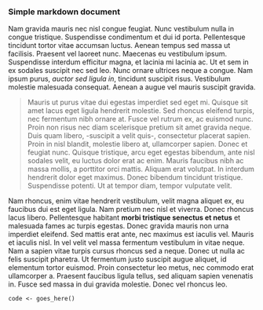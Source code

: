 ### Simple markdown document

Nam gravida mauris nec nisl congue feugiat. Nunc vestibulum nulla in congue tristique. Suspendisse condimentum et dui id porta. Pellentesque tincidunt tortor vitae accumsan luctus. Aenean tempus sed massa ut facilisis. Praesent vel laoreet nunc. Maecenas eu vestibulum ipsum. Suspendisse interdum efficitur magna, et lacinia mi lacinia ac. Ut et sem in ex sodales suscipit nec sed leo. Nunc ornare ultrices neque a congue. Nam ipsum purus, *auctor sed ligula in*, tincidunt suscipit risus. Vestibulum molestie malesuada consequat. Aenean a augue vel mauris suscipit gravida.

> Mauris ut purus vitae dui egestas imperdiet sed eget mi. Quisque sit amet lacus eget ligula hendrerit molestie. Sed rhoncus eleifend turpis, nec fermentum nibh ornare at. Fusce vel rutrum ex, ac euismod nunc. Proin non risus nec diam scelerisque pretium sit amet gravida neque. Duis quam libero, -suscipit a velit quis-, consectetur placerat sapien. Proin in nisl blandit, molestie libero at, ullamcorper sapien. Donec et feugiat nunc. Quisque tristique, arcu eget egestas bibendum, ante nisl sodales velit, eu luctus dolor erat ac enim. Mauris faucibus nibh ac massa mollis, a porttitor orci mattis. Aliquam erat volutpat. In interdum hendrerit dolor eget maximus. Donec bibendum tincidunt tristique. Suspendisse potenti. Ut at tempor diam, tempor vulputate velit.

Nam rhoncus, enim vitae hendrerit vestibulum, velit magna aliquet ex, eu faucibus dui est eget ligula. Nam pretium nec nisl et viverra. Donec rhoncus lacus libero. Pellentesque habitant **morbi tristique senectus et netus** et malesuada fames ac turpis egestas. Donec gravida mauris non urna imperdiet eleifend. Sed mattis erat ante, nec maximus est iaculis vel. Mauris et iaculis nisl. In vel velit vel massa fermentum vestibulum in vitae neque. Nam a sapien vitae turpis cursus rhoncus sed a neque. Donec ut nulla ac felis suscipit pharetra. Ut fermentum justo suscipit augue aliquet, id elementum tortor euismod. Proin consectetur leo metus, nec commodo erat ullamcorper a. Praesent faucibus ligula tellus, sed aliquam sapien venenatis in. Fusce sed massa in dui gravida molestie. Donec vel rhoncus leo.

```
code <- goes_here()
```
